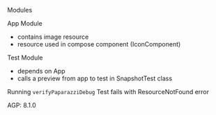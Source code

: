 Modules

App Module 
- contains image resource
- resource used in compose component (IconComponent)

Test Module 
- depends on App
- calls a preview from app to test in SnapshotTest class

Running `verifyPaparazziDebug` Test fails with ResourceNotFound error

AGP: 8.1.0

